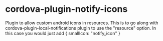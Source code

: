 # cordova-plugin-notify-icons
Plugin to allow custom android icons in resources.  This is to go along with cordova-plugin-local-notifications plugin to use the "resource" option.  In this case you would just add { smallIcon: "notify_icon" }
